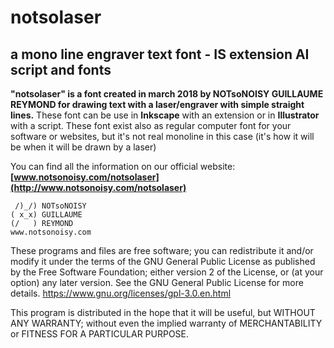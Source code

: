 # notsolaser
## a mono line engraver text font - IS extension AI script and fonts

**"notsolaser" is a font created in march 2018 by NOTsoNOISY GUILLAUME REYMOND
for drawing text with a laser/engraver with simple straight lines.** These font can be use in **Inkscape** with an extension or in **Illustrator** with a script. These font exist also as regular computer font for your software or websites, but it's not real monoline in this case (it's how it will be when it will be drawn by a laser)

You can find all the information on our official website:
**[www.notsonoisy.com/notsolaser](http://www.notsonoisy.com/notsolaser)**

```
 /)_/) NOTsoNOISY
( x_x) GUILLAUME
(/   ) REYMOND
www.notsonoisy.com
```

These programs and files are free software; you can redistribute it and/or modify
it under the terms of the GNU General Public License as published by
the Free Software Foundation; either version 2 of the License, or
(at your option) any later version.
See the GNU General Public License for more details.
https://www.gnu.org/licenses/gpl-3.0.en.html

This program is distributed in the hope that it will be useful,
but WITHOUT ANY WARRANTY; without even the implied warranty of
MERCHANTABILITY or FITNESS FOR A PARTICULAR PURPOSE.  
